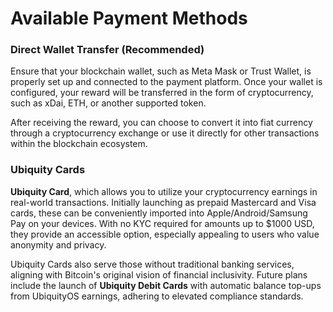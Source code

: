 # Available Payment Methods





### **Direct Wallet Transfer (Recommended)**

Ensure that your blockchain wallet, such as Meta Mask or Trust Wallet, is properly set up and connected to the payment platform. Once your wallet is configured, your reward will be transferred in the form of cryptocurrency, such as xDai, ETH, or another supported token.&#x20;

After receiving the reward, you can choose to convert it into fiat currency through a cryptocurrency exchange or use it directly for other transactions within the blockchain ecosystem.

### Ubiquity Cards&#x20;

**Ubiquity Card**, which allows you to utilize your cryptocurrency earnings in real-world transactions. Initially launching as prepaid Mastercard and Visa cards, these can be conveniently imported into Apple/Android/Samsung Pay on your devices. With no KYC required for amounts up to $1000 USD, they provide an accessible option, especially appealing to users who value anonymity and privacy.&#x20;

Ubiquity Cards also serve those without traditional banking services, aligning with Bitcoin's original vision of financial inclusivity. Future plans include the launch of **Ubiquity Debit Cards** with automatic balance top-ups from UbiquityOS earnings, adhering to elevated compliance standards.





